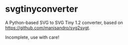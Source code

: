 # svgtinyconverter

A Python-based SVG to SVG Tiny 1.2 converter, based on https://github.com/manisandro/svg2svgt.

Incomplete, use with care!
